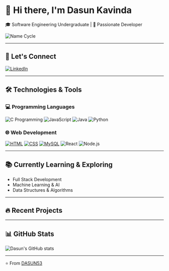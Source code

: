 # 👋 Hi there, I'm Dasun Kavinda 

🎓 Software Engineering Undergraduate | 🚀 Passionate Developer 


![Name Cycle](https://readme-typing-svg.herokuapp.com?font=Fira+Code+**Bold**&size=20&pause=1000&color=00FF00&width=435&lines=Dasun+Kavinda;Software+Engineering+Undergraduate;AI%2FML+Explorer)

---

## 🤝 Let's Connect  

[![LinkedIn](https://img.shields.io/badge/LinkedIn-0077B5?style=for-the-badge&logo=linkedin&logoColor=white)](https://www.linkedin.com/in/dasun-kavinda-6b948526a?utm_source=share&utm_campaign=share_via&utm_content=profile&utm_medium=android_app)

---

## 🛠️ Technologies & Tools  

### 💻 Programming Languages  
![C Programming](https://img.shields.io/badge/c-%2300599C.svg?style=for-the-badge&logo=c&logoColor=white)
![JavaScript](https://img.shields.io/badge/JavaScript-F7DF1E?style=for-the-badge&logo=javascript&logoColor=black)
![Java](https://img.shields.io/badge/Java-ED8B00?style=for-the-badge&logo=openjdk&logoColor=white)
![Python](https://img.shields.io/badge/Python-3776AB?style=for-the-badge&logo=python&logoColor=white)

### 🌐 Web Development  
[![HTML](https://img.shields.io/badge/HTML-E34F26?style=for-the-badge&logo=html5&logoColor=white)](https://developer.mozilla.org/en-US/docs/Web/HTML)
[![CSS](https://img.shields.io/badge/CSS-1572B6?style=for-the-badge&logo=css3&logoColor=white)](https://developer.mozilla.org/en-US/docs/Web/CSS)
[![MySQL](https://img.shields.io/badge/MySQL-4479A1?style=for-the-badge&logo=mysql&logoColor=white)](https://www.mysql.com/)
![React](https://img.shields.io/badge/React-20232A?style=for-the-badge&logo=react&logoColor=61DAFB)
![Node.js](https://img.shields.io/badge/Node.js-43853D?style=for-the-badge&logo=node.js&logoColor=white)


---

## 📚 Currently Learning & Exploring  

- Full Stack Development   
- Machine Learning & AI 
- Data Structures & Algorithms   

---

## 🔥 Recent Projects  


---

## 📊 GitHub Stats  

![Dasun's GitHub stats](https://github-readme-stats.vercel.app/api?username=DASUN53&show_icons=true&theme=radical)


---


⭐ From [DASUN53](https://github.com/DASUN53)
